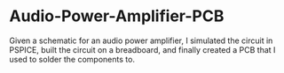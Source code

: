 # Audio-Power-Amplifier-PCB
Given a  schematic for an audio power amplifier, I simulated the circuit in PSPICE, built the circuit on a breadboard, and finally created a PCB that I used to solder the components to.
